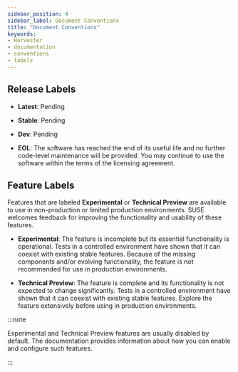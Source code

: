 ```yaml
---
sidebar_position: 4
sidebar_label: Document Conventions
title: "Document Conventions"
keywords:
- Harvester
- documentation
- conventions
- labels
---
```


<head>
  <link rel="canonical" href="https://docs.harvesterhci.io/v1.4/getting-started/document-conventions"/>
</head>

## Release Labels

- **Latest**: Pending

- **Stable**: Pending

- **Dev**: Pending

- **EOL**: The software has reached the end of its useful life and no further code-level maintenance will be provided. You may continue to use the software within the terms of the licensing agreement.

## Feature Labels

Features that are labeled **Experimental** or **Technical Preview** are available to use in non-production or limited production environments. SUSE welcomes feedback for improving the functionality and usability of these features.

- **Experimental**: The feature is incomplete but its essential functionality is operational. Tests in a controlled environment have shown that it can coexist with existing stable features. Because of the missing components and/or evolving functionality, the feature is not recommended for use in production environments.

- **Technical Preview**: The feature is complete and its functionality is not expected to change significantly. Tests in a controlled environment have shown that it can coexist with existing stable features. Explore the feature extensively before using in production environments.

:::note

Experimental and Technical Preview features are usually disabled by default. The documentation provides information about how you can enable and configure such features. 

:::